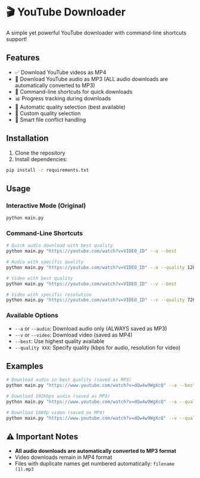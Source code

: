 # 🎬 YouTube Downloader

A simple yet powerful YouTube downloader with command-line shortcuts support!

## Features
- ✅ Download YouTube videos as MP4
- 🎵 Download YouTube audio as MP3 (ALL audio downloads are automatically converted to MP3)
- 🚀 Command-line shortcuts for quick downloads
- 📊 Progress tracking during downloads
- 🎯 Automatic quality selection (best available)
- 🔧 Custom quality selection
- 🔄 Smart file conflict handling

## Installation
1. Clone the repository
2. Install dependencies:
```bash
pip install -r requirements.txt
```

## Usage

### Interactive Mode (Original)
```bash
python main.py
```

### Command-Line Shortcuts
```bash
# Quick audio download with best quality
python main.py "https://youtube.com/watch?v=VIDEO_ID" --a --best

# Audio with specific quality
python main.py "https://youtube.com/watch?v=VIDEO_ID" --a --quality 128

# Video with best quality  
python main.py "https://youtube.com/watch?v=VIDEO_ID" --v --best

# Video with specific resolution
python main.py "https://youtube.com/watch?v=VIDEO_ID" --v --quality 720
```

### Available Options
- `--a` or `--audio`: Download audio only (ALWAYS saved as MP3)
- `--v` or `--video`: Download video (saved as MP4) 
- `--best`: Use highest quality available
- `--quality XXX`: Specify quality (kbps for audio, resolution for video)

## Examples
```bash
# Download audio in best quality (saved as MP3)
python main.py "https://www.youtube.com/watch?v=dQw4w9WgXcQ" --a --best

# Download 192kbps audio (saved as MP3)
python main.py "https://www.youtube.com/watch?v=dQw4w9WgXcQ" --a --quality 192

# Download 1080p video (saved as MP4)
python main.py "https://www.youtube.com/watch?v=dQw4w9WgXcQ" --v --quality 1080
```

## ⚠️ Important Notes
- **All audio downloads are automatically converted to MP3 format**
- Video downloads remain in MP4 format
- Files with duplicate names get numbered automatically: `filename (1).mp3`
